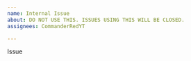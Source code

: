 ```yaml
---
name: Internal Issue
about: DO NOT USE THIS. ISSUES USING THIS WILL BE CLOSED.
assignees: CommanderRedYT

---
```


<!-- This is not to be used for issues. Only maintainers of this project are allowed to use this. -->
Issue
